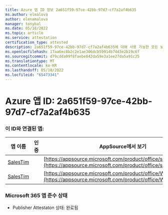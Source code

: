 ```yaml
---
title: Azure 앱 ID 정보 2a651f59-97ce-42bb-97d7-cf7a2af4b635
ms.author: elmalova
author: elenamalova
manager: tonybal
ms.date: 05/18/2022
ms.topic: article
ms.service: attestation
certification_type: attested
description: 2a651f59-97ce-42bb-97d7-cf7a2af4b635에 대해 사용 가능한 모든 보안 및 규정 준수 정보입니다.
ms.openlocfilehash: 17aa6ec8b2c2e1ae306dcb59914b74d3e2b19c6f
ms.sourcegitcommit: d79cdda99f8faebe842da59e3a1ee27da5a91c25
ms.translationtype: MT
ms.contentlocale: ko-KR
ms.lasthandoff: 05/18/2022
ms.locfileid: "65473341"
---
```

# <a name="azure-app-id-2a651f59-97ce-42bb-97d7-cf7a2af4b635"></a>Azure 앱 ID: 2a651f59-97ce-42bb-97d7-cf7a2af4b635


### <a name="apps-associated-with-this-id"></a>이 ID와 연결된 앱:
| **앱 이름** | **인증** | **AppSource에서 보기** |
|--------------|---------------|-----------------------|
| [SalesTim](../forward/salestim.salestim.md) |  | [https://appsource.microsoft.com/product/office/salestim.salestim](https://appsource.microsoft.com/product/office/salestim.salestim) |
| [SalesTim](../forward/WA200001393.md) |  | [https://appsource.microsoft.com/product/office/WA200001393](https://appsource.microsoft.com/product/office/WA200001393) |

### <a name="microsoft-365-app-compliance-status"></a>Microsoft 365 앱 준수 상태
- Publisher Attestaton 상태: 완료됨
